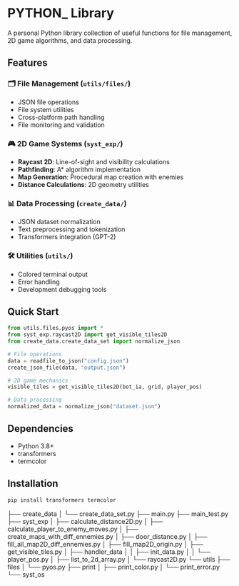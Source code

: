 # PYTHON_ Library

A personal Python library collection of useful functions for file management, 2D game algorithms, and data processing.

## Features

### 🗂️ File Management (`utils/files/`)
- JSON file operations
- File system utilities
- Cross-platform path handling
- File monitoring and validation

### 🎮 2D Game Systems (`syst_exp/`)
- **Raycast 2D**: Line-of-sight and visibility calculations
- **Pathfinding**: A* algorithm implementation
- **Map Generation**: Procedural map creation with enemies
- **Distance Calculations**: 2D geometry utilities

### 📊 Data Processing (`create_data/`)
- JSON dataset normalization
- Text preprocessing and tokenization
- Transformers integration (GPT-2)

### 🛠️ Utilities (`utils/`)
- Colored terminal output
- Error handling
- Development debugging tools

## Quick Start

```python
from utils.files.pyos import *
from syst_exp.raycast2D import get_visible_tiles2D
from create_data.create_data_set import normalize_json

# File operations
data = readfile_to_json("config.json")
create_json_file(data, "output.json")

# 2D game mechanics
visible_tiles = get_visible_tiles2D(bot_ia, grid, player_pos)

# Data processing
normalized_data = normalize_json("dataset.json")
```

## Dependencies

- Python 3.8+
- transformers
- termcolor

## Installation

```bash
pip install transformers termcolor
```
├── create_data
│   └── create_data_set.py
├── main.py
├── main_test.py
├── syst_exp
│   ├── calculate_distance2D.py
│   ├── calculate_player_to_enemy_moves.py
│   ├── create_maps_with_diff_ennemies.py
│   ├── door_distance.py
│   ├── fill_all_map2D_diff_ennemies.py
│   ├── fill_map2D_origin.py
│   ├── get_visible_tiles.py
│   ├── handler_data
│   │   ├── init_data.py
│   │   └── player_pos.py
│   ├── list_to_2d_array.py
│   └── raycast2D.py
└── utils
    ├── files
    │   └── pyos.py
    ├── print
    │   ├── print_color.py
    │   └── print_error.py
    └── syst_os


